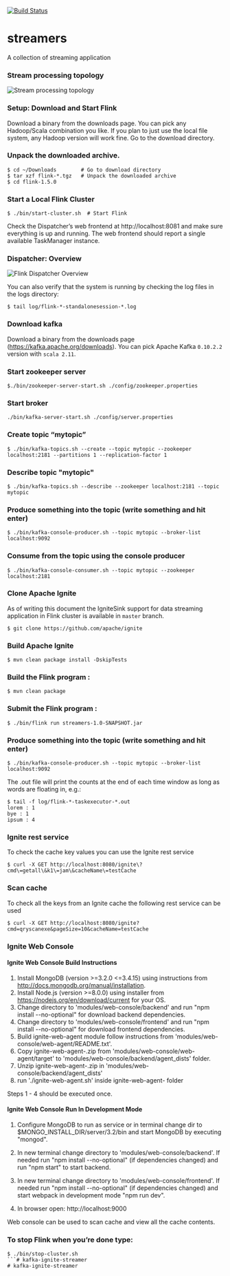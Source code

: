 [![Build Status](https://travis-ci.org/samaitra/streamers.svg?branch=master)](https://travis-ci.org/samaitra/streamers)

# streamers
A collection of streaming application

### Stream processing topology

![Stream processing topology](https://github.com/samaitra/streamers/raw/master/resources/streamers.png) 

### Setup: Download and Start Flink

Download a binary from the downloads page. You can pick any Hadoop/Scala combination you like. If you plan to just use the local file system, any Hadoop version will work fine.
Go to the download directory.

### Unpack the downloaded archive.
```
$ cd ~/Downloads        # Go to download directory
$ tar xzf flink-*.tgz   # Unpack the downloaded archive
$ cd flink-1.5.0
```

### Start a Local Flink Cluster
```
$ ./bin/start-cluster.sh  # Start Flink
```
Check the Dispatcher’s web frontend at http://localhost:8081 and make sure everything is up and running. The web frontend should report a single available TaskManager instance.

### Dispatcher: Overview

![Flink Dispatcher Overview](https://github.com/samaitra/streamers/raw/master/resources/flink_job.png) 

You can also verify that the system is running by checking the log files in the logs directory:
```
$ tail log/flink-*-standalonesession-*.log
```

### Download kafka 

Download a binary from the downloads page (https://kafka.apache.org/downloads). You can pick Apache Kafka `0.10.2.2` version with `scala 2.11`.

### Start zookeeper server
```
$./bin/zookeeper-server-start.sh ./config/zookeeper.properties
```

### Start broker
```
./bin/kafka-server-start.sh ./config/server.properties 
```

### Create topic “mytopic”
```
$ ./bin/kafka-topics.sh --create --topic mytopic --zookeeper localhost:2181 --partitions 1 --replication-factor 1
```

### Describe topic "mytopic"

```
$ ./bin/kafka-topics.sh --describe --zookeeper localhost:2181 --topic mytopic
```

### Produce something into the topic (write something and hit enter)
```
$ ./bin/kafka-console-producer.sh --topic mytopic --broker-list localhost:9092
```

### Consume from the topic using the console producer
```
$ ./bin/kafka-console-consumer.sh --topic mytopic --zookeeper localhost:2181
```

### Clone Apache Ignite 

As of writing this document the IgniteSink support for data streaming application in Flink cluster is available in `master` branch. 

```
$ git clone https://github.com/apache/ignite
```

### Build Apache Ignite 

```
$ mvn clean package install -DskipTests
```


### Build the Flink program :
```
$ mvn clean package
```

### Submit the Flink program :
```
$ ./bin/flink run streamers-1.0-SNAPSHOT.jar
```

### Produce something into the topic (write something and hit enter)
```
$ ./bin/kafka-console-producer.sh --topic mytopic --broker-list localhost:9092
```

The .out file will print the counts at the end of each time window as long as words are floating in, e.g.:
```
$ tail -f log/flink-*-taskexecutor-*.out
lorem : 1
bye : 1
ipsum : 4
```

### Ignite rest service
To check the cache key values you can use the Ignite rest service 

```
$ curl -X GET http://localhost:8080/ignite\?cmd\=getall\&k1\=jam\&cacheName\=testCache
```

### Scan cache 
To check all the keys from an Ignite cache the following rest service can be used
```
$ curl -X GET http://localhost:8080/ignite?cmd=qryscanexe&pageSize=10&cacheName=testCache
```

### Ignite Web Console

#### Ignite Web Console Build Instructions

1. Install MongoDB (version >=3.2.0 <=3.4.15) using instructions from http://docs.mongodb.org/manual/installation.
2. Install Node.js (version >=8.0.0) using installer from https://nodejs.org/en/download/current for your OS.
3. Change directory to 'modules/web-console/backend' and
 run "npm install --no-optional" for download backend dependencies.
4. Change directory to 'modules/web-console/frontend' and
 run "npm install --no-optional" for download frontend dependencies.
5. Build ignite-web-agent module follow instructions from 'modules/web-console/web-agent/README.txt'.
6. Copy ignite-web-agent-<version>.zip from 'modules/web-console/web-agent/target'
 to 'modules/web-console/backend/agent_dists' folder.
7. Unzip ignite-web-agent-<version>.zip in 'modules/web-console/backend/agent_dists'
8. run './ignite-web-agent.sh' inside ignite-web-agent-<version> folder 

Steps 1 - 4 should be executed once.

#### Ignite Web Console Run In Development Mode

1. Configure MongoDB to run as service or in terminal change dir to $MONGO_INSTALL_DIR/server/3.2/bin
  and start MongoDB by executing "mongod".

2. In new terminal change directory to 'modules/web-console/backend'.
   If needed run "npm install --no-optional" (if dependencies changed) and run "npm start" to start backend.

3. In new terminal change directory to 'modules/web-console/frontend'.
  If needed run "npm install --no-optional" (if dependencies changed) and start webpack in development mode "npm run dev".

4. In browser open: http://localhost:9000

Web console can be used to scan cache and view all the cache contents. 

### To stop Flink when you’re done type:
```
$ ./bin/stop-cluster.sh
```# kafka-ignite-streamer
# kafka-ignite-streamer
